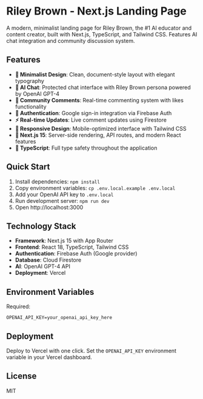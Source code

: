 # Riley Brown - Next.js Landing Page

A modern, minimalist landing page for Riley Brown, the #1 AI educator and content creator, built with Next.js, TypeScript, and Tailwind CSS. Features AI chat integration and community discussion system.

## Features

- **🎨 Minimalist Design**: Clean, document-style layout with elegant typography
- **🤖 AI Chat**: Protected chat interface with Riley Brown persona powered by OpenAI GPT-4
- **💬 Community Comments**: Real-time commenting system with likes functionality
- **🔐 Authentication**: Google sign-in integration via Firebase Auth
- **⚡ Real-time Updates**: Live comment updates using Firestore
- **📱 Responsive Design**: Mobile-optimized interface with Tailwind CSS
- **🚀 Next.js 15**: Server-side rendering, API routes, and modern React features
- **📝 TypeScript**: Full type safety throughout the application

## Quick Start

1. Install dependencies: `npm install`
2. Copy environment variables: `cp .env.local.example .env.local`
3. Add your OpenAI API key to `.env.local`
4. Run development server: `npm run dev`
5. Open http://localhost:3000

## Technology Stack

- **Framework**: Next.js 15 with App Router
- **Frontend**: React 18, TypeScript, Tailwind CSS  
- **Authentication**: Firebase Auth (Google provider)
- **Database**: Cloud Firestore
- **AI**: OpenAI GPT-4 API
- **Deployment**: Vercel

## Environment Variables

Required:
```env
OPENAI_API_KEY=your_openai_api_key_here
```

## Deployment

Deploy to Vercel with one click. Set the `OPENAI_API_KEY` environment variable in your Vercel dashboard.

## License

MIT